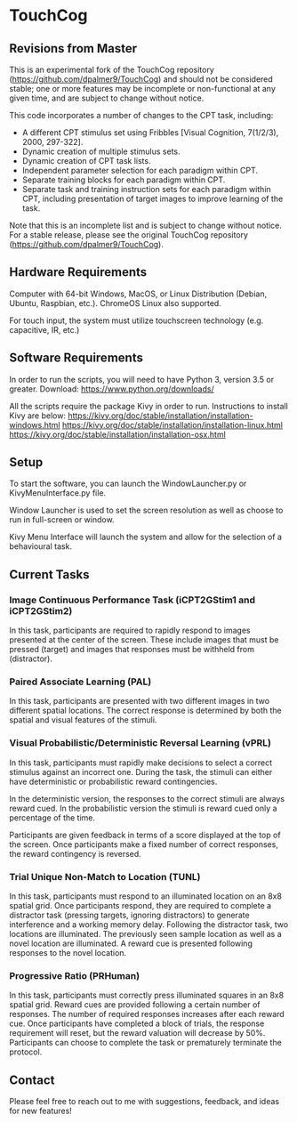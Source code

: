 # TouchCog

## Revisions from Master

This is an experimental fork of the TouchCog repository (https://github.com/dpalmer9/TouchCog) and should not be considered stable; one or more features may be incomplete or non-functional at any given time, and are subject to change without notice.

This code incorporates a number of changes to the CPT task, including:
- A different CPT stimulus set using Fribbles [Visual Cognition, 7(1/2/3), 2000, 297-322].
- Dynamic creation of multiple stimulus sets.
- Dynamic creation of CPT task lists.
- Independent parameter selection for each paradigm within CPT.
- Separate training blocks for each paradigm within CPT.
- Separate task and training instruction sets for each paradigm within CPT, including presentation of target images to improve learning of the task.

Note that this is an incomplete list and is subject to change without notice. For a stable release, please see the original TouchCog repository (https://github.com/dpalmer9/TouchCog).

## Hardware Requirements
Computer with 64-bit Windows, MacOS, or Linux Distribution (Debian, Ubuntu, Raspbian, etc.). ChromeOS Linux also supported.

For touch input, the system must utilize touchscreen technology (e.g. capacitive, IR, etc.)

## Software Requirements
In order to run the scripts, you will need to have Python 3, version 3.5 or greater.
Download: https://www.python.org/downloads/

All the scripts require the package Kivy in order to run. Instructions to install Kivy are below:
https://kivy.org/doc/stable/installation/installation-windows.html
https://kivy.org/doc/stable/installation/installation-linux.html
https://kivy.org/doc/stable/installation/installation-osx.html


## Setup
To start the software, you can launch the WindowLauncher.py or KivyMenuInterface.py file.

Window Launcher is used to set the screen resolution as well as choose to run in full-screen or window.

Kivy Menu Interface will launch the system and allow for the selection of a behavioural task.

## Current Tasks

### Image Continuous Performance Task (iCPT2GStim1 and iCPT2GStim2)
In this task, participants are required to rapidly respond to images presented at the center of the screen. These include
images that must be pressed (target) and images that responses must be withheld from (distractor).

### Paired Associate Learning (PAL)
In this task, participants are presented with two different images in two different spatial locations. The correct response
is determined by both the spatial and visual features of the stimuli.

### Visual Probabilistic/Deterministic Reversal Learning (vPRL)
In this task, participants must rapidly make decisions to select a correct stimulus against an incorrect one. During the
task, the stimuli can either have deterministic or probabilistic reward contingencies.

In the deterministic version, the responses to the correct stimuli are always reward cued. In the probabilistic version
the stimuli is reward cued only a percentage of the time.

Participants are given feedback in terms of a score displayed at the top of the screen. Once participants make a 
fixed number of correct responses, the reward contingency is reversed.

### Trial Unique Non-Match to Location (TUNL)
In this task, participants must respond to an illuminated location on an 8x8 spatial grid. Once participants respond,
they are required to complete a distractor task (pressing targets, ignoring distractors) to generate interference
and a working memory delay. Following the distractor task, two locations are illuminated. The previously seen sample
location as well as a novel location are illuminated. A reward cue is presented following responses
to the novel location.

### Progressive Ratio (PRHuman)
In this task, participants must correctly press illuminated squares in an 8x8 spatial grid. Reward cues are provided following a certain
number of responses. The number of required responses increases after each reward cue.
Once participants have completed a block of trials, the response requirement will reset, but the
reward valuation will decrease by 50%. Participants can choose to complete the task or prematurely terminate the protocol.

## Contact
Please feel free to reach out to me with suggestions, feedback, and ideas for new features!
